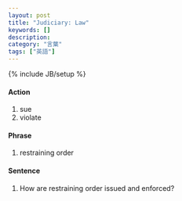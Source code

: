 ```yaml
---
layout: post
title: "Judiciary: Law"
keywords: []
description: 
category: "言葉"
tags: ["英語"]
---
```

{% include JB/setup %}


#### Action
1. sue
2. violate

#### Phrase
1. restraining order

#### Sentence
1. How are restraining order issued and enforced?
